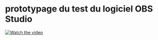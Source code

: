 # prototypage du test du logiciel OBS Studio

[![Watch the video](../03_gestion_projet_multimedia/preview.png)](../03_gestion_projet_multimedia/prototypage.mp4)

